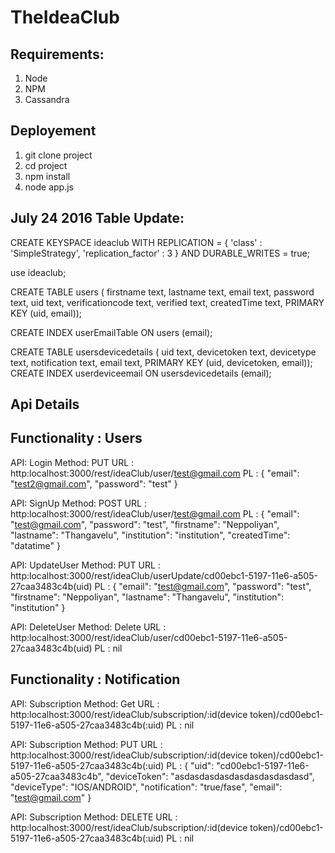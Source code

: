 # TheIdeaClub

Requirements:
-------------
1. Node
2. NPM
3. Cassandra

Deployement
-----------
1. git clone project
2. cd project
3. npm install
4. node app.js

July 24 2016
Table Update:
-------------

CREATE KEYSPACE  ideaclub WITH REPLICATION = { 'class' : 'SimpleStrategy', 'replication_factor' : 3 } AND DURABLE_WRITES = true;

use ideaclub;

CREATE TABLE users (
firstname text,
lastname text,
email text,
password text,
uid text,
verificationcode text,
verified text,
createdTime text,
PRIMARY KEY (uid, email));

CREATE INDEX userEmailTable ON users (email);

CREATE TABLE usersdevicedetails (
uid text,
devicetoken text,
devicetype text,
notification text,
email text,
PRIMARY KEY (uid, devicetoken, email));
CREATE INDEX userdeviceemail ON usersdevicedetails (email);


Api Details
-----------

Functionality : Users
---------------------

API: Login
Method: PUT
URL : http:localhost:3000/rest/ideaClub/user/test@gmail.com
PL : {
	"email": "test2@gmail.com",
	"password": "test"
}

API: SignUp
Method: POST
URL : http:localhost:3000/rest/ideaClub/user/test@gmail.com
PL : {
	"email": "test@gmail.com",
	"password": "test",
	"firstname": "Neppoliyan",
	"lastname": "Thangavelu",
	"institution": "institution",
	"createdTime": "datatime"
}

API: UpdateUser
Method: PUT
URL : http:localhost:3000/rest/ideaClub/userUpdate/cd00ebc1-5197-11e6-a505-27caa3483c4b(uid)
PL : {
	"email": "test@gmail.com",
	"password": "test",
	"firstname": "Neppoliyan",
	"lastname": "Thangavelu",
	"institution": "institution"
}

API: DeleteUser
Method: Delete
URL : http:localhost:3000/rest/ideaClub/user/cd00ebc1-5197-11e6-a505-27caa3483c4b(uid)
PL : nil

Functionality : Notification
----------------------------

API: Subscription
Method: Get
URL : http:localhost:3000/rest/ideaClub/subscription/:id(device token)/cd00ebc1-5197-11e6-a505-27caa3483c4b(:uid)
PL : nil

API: Subscription
Method: PUT
URL : http:localhost:3000/rest/ideaClub/subscription/:id(device token)/cd00ebc1-5197-11e6-a505-27caa3483c4b(:uid)
PL : {
	"uid": "cd00ebc1-5197-11e6-a505-27caa3483c4b",
	"deviceToken": "asdasdasdasdasdasdasdasdasd",
	"deviceType": "IOS/ANDROID",
	"notification": "true/fase",
	"email": "test@gmail.com"
}

API: Subscription
Method: DELETE
URL : http:localhost:3000/rest/ideaClub/subscription/:id(device token)/cd00ebc1-5197-11e6-a505-27caa3483c4b(:uid)
PL : nil



